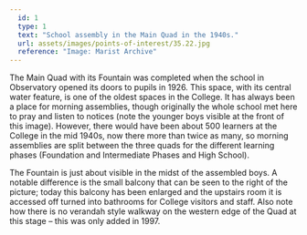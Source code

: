 ```yaml
---
  id: 1
  type: 1
  text: "School assembly in the Main Quad in the 1940s."
  url: assets/images/points-of-interest/35.22.jpg
  reference: "Image: Marist Archive"
---
```

The Main Quad with its Fountain was completed when the school in Observatory opened its doors to pupils in 1926. This space, with its central water feature, is one of the oldest spaces in the College. It has always been a place for morning assemblies, though originally the whole school met here to pray and listen to notices (note the younger boys visible at the front of this image). However, there would have been about 500 learners at the College in the mid 1940s, now there more than twice as many, so morning assemblies are split between the three quads for the different learning phases (Foundation and Intermediate Phases and High School). 

The Fountain is just about visible in the midst of the assembled boys. A notable difference is the small balcony that can be seen to the right of the picture; today this balcony has been enlarged and the upstairs room it is accessed off turned into bathrooms for College visitors and staff. Also note how there is no verandah style walkway on the western edge of the Quad at this stage – this was only added in 1997. 

        